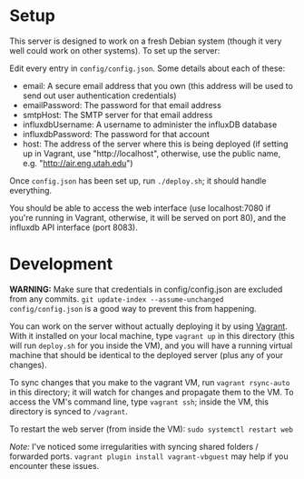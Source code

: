 Setup
=====
This server is designed to work on a fresh Debian system (though it very well could work on other systems). To set up the server:

Edit every entry in `config/config.json`. Some details about each of these:
- email: A secure email address that you own (this address will be used to send out user authentication credentials)
- emailPassword: The password for that email address
- smtpHost: The SMTP server for that email address
- influxdbUsername: A username to administer the influxDB database
- influxdbPassword: The password for that account
- host: The address of the server where this is being deployed (if setting up in Vagrant, use "http://localhost", otherwise, use the public name, e.g. "http://air.eng.utah.edu")

Once `config.json` has been set up, run `./deploy.sh`; it should handle everything.

You should be able to access the web interface (use localhost:7080 if you're running in Vagrant, otherwise, it will be served on port 80), and the influxdb API interface (port 8083).

Development
===========
**WARNING:** Make sure that credentials in config/config.json are excluded from any commits. `git update-index --assume-unchanged config/config.json` is a good way to prevent this from happening.

You can work on the server without actually deploying it by using [Vagrant](https://www.vagrantup.com/). With it installed on your local machine, type `vagrant up` in this directory (this will run `deploy.sh` for you inside the VM), and you will have a running virtual machine that should be identical to the deployed server (plus any of your changes).

To sync changes that you make to the vagrant VM, run `vagrant rsync-auto` in this directory; it will watch for changes and propagate them to the VM. To access the VM's command line, type `vagrant ssh`; inside the VM, this directory is synced to `/vagrant`.

To restart the web server (from inside the VM): `sudo systemctl restart web`

*Note:* I've noticed some irregularities with syncing shared folders / forwarded ports. `vagrant plugin install vagrant-vbguest` may help if you encounter these issues.
